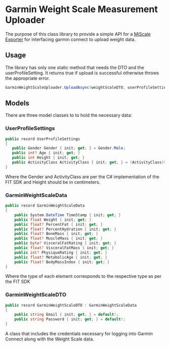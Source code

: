 # Garmin Weight Scale Measurement Uploader

The purpose of this class library to provide a simple API for a [MiScale Exporter](https://github.com/lswiderski/mi-scale-exporter) for interfacing garmin connect to upload weight data.

## Usage

The library has only one static method that needs the DTO and the userProfileSetting. It returns true if upload is successful otherwise throws the appropriate error.
```cs
GarminWeightScaleUploader.UploadAsync(weightScaleDTO, userProfileSettings);
```

## Models

There are three model classes to to hold the necessary data:

### UserProfileSettings
 ```cs
public record UserProfileSettings
{
    public Gender Gender { init; get; } = Gender.Male;
    public int? Age { init; get; }
    public int Height { init; get; }
    public ActivityClass ActivityClass { init; get; } = (ActivityClass)90;
}
```
Where the Gender and ActivityClass are per the C# implementation of the FIT SDK and Height should be in centimeters.

### GarminWeightScaleData
```cs
public record GarminWeightScaleData
{
    public System.DateTime TimeStamp { init; get; }
    public float Weight { init; get; }
    public float? PercentFat { init; get; }
    public float? PercentHydration { init; get; }
    public float? BoneMass { init; get; }
    public float? MuscleMass { init; get; }
    public byte? VisceralFatRating { init; get; }
    public float? VisceralFatMass { init; get; }
    public int? PhysiqueRating { init; get; }
    public float? MetabolicAge { init; get; }
    public float? BodyMassIndex { init; get; }
}
```
Where the type of each element corresponds to the respective type as per the FIT SDK

### GarminWeightScaleDTO
```cs
public record GarminWeightScaleDTO : GarminWeightScaleData
{
    public string Email { init; get; } = default!;
    public string Password { init; get; } = default!;
}
```
A class that includes the credentials necessary for logging into Garmin Connect along with the Weight Scale data.